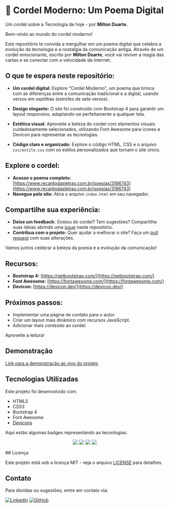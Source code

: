 # 🎤 Cordel Moderno: Um Poema Digital

Um cordel sobre a Tecnologia de hoje - por **Milton Duarte.**



Bem-vindo ao mundo do cordel moderno!

Este repositório te convida a mergulhar em um poema digital que celebra a evolução da tecnologia e a nostalgia da comunicação antiga. Através de um cordel emocionante, escrito por **Milton Duarte**, você vai reviver a magia das cartas e se conectar com a velocidade da internet.

## O que te espera neste repositório:

*   **Um cordel digital:** Explore "Cordel Moderno", um poema que brinca com as diferenças entre a comunicação tradicional e a digital, usando versos em septilhas (estrofes de sete versos).

*   **Design elegante:** O site foi construído com Bootstrap 4 para garantir um layout responsivo, adaptando-se perfeitamente a qualquer tela.

*   **Estética visual:** Aproveite a beleza do cordel com elementos visuais cuidadosamente selecionados, utilizando Font Awesome para ícones e Devicon para representar as tecnologias.

*   **Código claro e organizado:** Explore o código HTML, CSS e o arquivo `css/estilo.css` com os estilos personalizados que tornam o site único.

## Explore o cordel:

*   **Acesse o poema completo:** [https://www.recantodasletras.com.br/poesias/3186743](https://www.recantodasletras.com.br/poesias/3186743)
*   **Navegue pelo site:** Abra o arquivo `index.html` em seu navegador.

## Compartilhe sua experiência:

*   **Deixe um feedback:** Gostou do cordel? Tem sugestões? Compartilhe suas ideias abrindo uma [issue](https://github.com/Domisnnet/cordel-moderno/issues) neste repositório.
*   **Contribua com o projeto:** Quer ajudar a melhorar o site? Faça um [pull request](https://github.com/Domisnnet/cordel-moderno/pulls) com suas alterações.

Vamos juntos celebrar a beleza da poesia e a evolução da comunicação!

## Recursos:

*   **Bootstrap 4:** [https://getbootstrap.com/](https://getbootstrap.com/)
*   **Font Awesome:** [https://fontawesome.com/](https://fontawesome.com/)
*   **Devicon:** [https://devicon.dev/](https://devicon.dev/)

## Próximos passos:

*   Implementar uma página de contato para o autor.
*   Criar um layout mais dinâmico com recursos JavaScript.
*   Adicionar mais conteúdo ao cordel.

Aproveite a leitura!

## Demonstração

[Link para a demonstração ao vivo do projeto](https://domisnnet.github.io/cordel-moderno/)

## Tecnologias Utilizadas

Este projeto foi desenvolvido com:

- HTML5
- CSS3
- Bootstrap 4
- Font Awesome
- [Devicons](https://devicons.dev/)

Aqui estão algumas badges representando as tecnologias:

<p align="center">
    <img src="https://img.shields.io/badge/HTML5-E34F26?style=flat-square&logo=html5&logoColor=white">
    <img src="https://img.shields.io/badge/CSS3-1572B6?style=flat-square&logo=css3&logoColor=white">
    <img src="https://img.shields.io/badge/Bootstrap-563D7C?style=flat-square&logo=bootstrap&logoColor=white">
    <img src="https://img.shields.io/badge/Font%20Awesome-228AE6?style=flat-square&logo=font-awesome&logoColor=white">
</p>
## Licença

Este projeto está sob a licença MIT - veja o arquivo [LICENSE](LICENSE) para detalhes.

## Contato

Para dúvidas ou sugestões, entre em contato via:

[![LinkedIn](https://img.shields.io/badge/LinkedIn-blue?style=flat-square&logo=linkedin&logoColor=white)](https://www.linkedin.com/in/dominique-marcelino-gon%C3%A7alves-09b871331/)
[![GitHub](https://img.shields.io/badge/GitHub-black?style=flat-square&logo=github&logoColor=white)](https://github.com/Domisnnet)